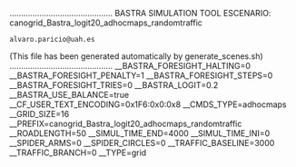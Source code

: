 .............................................
    BASTRA SIMULATION TOOL
    ESCENARIO: canogrid_Bastra_logit20_adhocmaps_randomtraffic

    alvaro.paricio@uah.es
(This file has been generated automatically by generate_scenes.sh)
.............................................
__BASTRA_FORESIGHT_HALTING=0
__BASTRA_FORESIGHT_PENALTY=1
__BASTRA_FORESIGHT_STEPS=0
__BASTRA_FORESIGHT_TRIES=0
__BASTRA_LOGIT=0.2
__BASTRA_USE_BALANCE=true
__CF_USER_TEXT_ENCODING=0x1F6:0x0:0x8
__CMDS_TYPE=adhocmaps
__GRID_SIZE=16
__PREFIX=canogrid_Bastra_logit20_adhocmaps_randomtraffic
__ROADLENGTH=50
__SIMUL_TIME_END=4000
__SIMUL_TIME_INI=0
__SPIDER_ARMS=0
__SPIDER_CIRCLES=0
__TRAFFIC_BASELINE=3000
__TRAFFIC_BRANCH=0
__TYPE=grid
